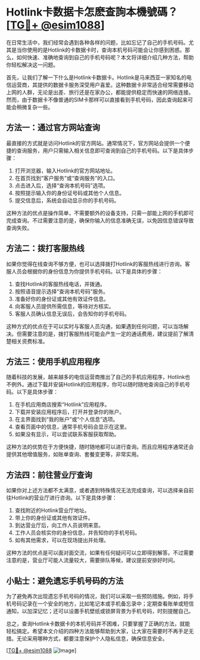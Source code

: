 # Hotlink卡数据卡怎麽查詢本機號碼？[[TG💪+ @esim1088](https://t.me/s/esim1088)]

在日常生活中，我们经常会遇到各种各样的问题，比如忘记了自己的手机号码。尤其是当你使用的是Hotlink的卡数据卡时，查询本机号码可能会让你感到困惑。那么，如何快速、准确地查询到自己的手机号码呢？本文将详细介绍几种方法，帮助你轻松解决这一问题。

首先，让我们了解一下什么是Hotlink卡数据卡。Hotlink是马来西亚一家知名的电信运营商，其提供的数据卡服务深受用户喜爱。这种数据卡非常适合经常需要移动上网的人群，无论是出差、旅行还是在家办公，都能提供稳定而快速的网络连接。然而，由于数据卡不像普通的SIM卡那样可以直接看到手机号码，因此查询起来可能会稍微复杂一些。

## 方法一：通过官方网站查询

最直接的方式就是访问Hotlink的官方网站。通常情况下，官方网站会提供一个便捷的查询服务，用户只需输入相关信息即可查询到自己的手机号码。以下是具体步骤：

1. 打开浏览器，输入Hotlink的官方网站地址。
2. 在首页找到“客户服务”或“查询服务”的入口。
3. 点击进入后，选择“查询本机号码”选项。
4. 按照提示输入你的身份证号码或其他个人信息。
5. 提交信息后，系统会自动显示你的手机号码。

这种方法的优点是操作简单，不需要额外的设备支持，只需一部能上网的手机即可完成查询。不过需要注意的是，确保你输入的信息准确无误，以免因信息错误导致查询失败。

## 方法二：拨打客服热线

如果你觉得在线查询不够方便，也可以选择拨打Hotlink的客服热线进行咨询。客服人员会根据你的身份信息为你提供手机号码。以下是具体的步骤：

1. 查找Hotlink的客服热线电话，并拨通。
2. 按照语音提示选择“查询本机号码”服务。
3. 准备好你的身份证或其他有效证件信息。
4. 向客服人员提供所需信息，等待对方核实。
5. 客服人员确认信息无误后，会告知你的手机号码。

这种方式的优点在于可以实时与客服人员沟通，如果遇到任何问题，可以当场解决。但需要注意的是，拨打客服热线可能会产生一定的通话费用，建议提前了解清楚相关资费标准。

## 方法三：使用手机应用程序

随着科技的发展，越来越多的电信运营商推出了自己的手机应用程序，Hotlink也不例外。通过下载并安装Hotlink的应用程序，你可以随时随地查询自己的手机号码。以下是具体步骤：

1. 在手机应用商店搜索“Hotlink”应用程序。
2. 下载并安装应用程序后，打开并登录你的账户。
3. 在主界面找到“我的账户”或“个人信息”选项。
4. 查看页面中的信息，通常手机号码会显示在这里。
5. 如果没有显示，可以尝试联系客服获取帮助。

这种方法的优势在于方便快捷，随时随地都可以进行查询。而且应用程序通常还会提供其他增值服务，如账单查询、套餐变更等，非常实用。

## 方法四：前往营业厅查询

如果你对上述方法都不太满意，或者遇到特殊情况无法完成查询，可以选择亲自前往Hotlink的营业厅进行咨询。以下是具体步骤：

1. 查找附近的Hotlink营业厅地址。
2. 带上你的身份证或其他有效证件。
3. 到达营业厅后，向工作人员说明来意。
4. 工作人员会核实你的身份信息，并告知你的手机号码。
5. 如有其他需求，可以在现场提出并处理。

这种方法的优点是可以面对面交流，如果有任何疑问可以立即得到解答。不过需要注意的是，营业厅可能人流量较大，需要排队等候，建议提前安排好时间。

## 小贴士：避免遗忘手机号码的方法

为了避免再次出现遗忘手机号码的情况，我们可以采取一些预防措施。例如，将手机号码记录在一个安全的地方，比如笔记本或手机备忘录中；定期查看账单或短信通知，以加深记忆；还可以设置手机壁纸或锁屏背景为手机号码，时刻提醒自己。

总之，查询Hotlink卡数据卡的本机号码并不困难，只要掌握了正确的方法，就能轻松搞定。希望本文介绍的四种方法能够帮助到大家，让大家在需要时不再手足无措。无论采用哪种方式，都要注意保护个人隐私信息，确保信息安全。

[[TG💪+ @esim1088](https://t.me/s/esim1088) ![Image](https://i.postimg.cc/4NQfJmqS/Snipaste-2025-05-13-00-14-12.png)]